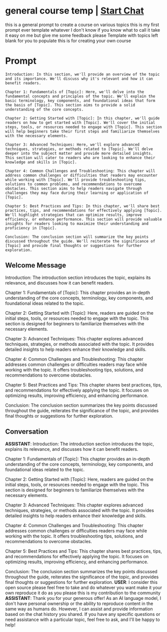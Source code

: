 

# general course temp | [Start Chat](https://gptcall.net/chat.html?data=%7B%22contact%22%3A%7B%22id%22%3A%22cuRDqwbAwxV_DqWOX_weC%22%2C%22flow%22%3Atrue%7D%7D)
this is a general prompt to create a course on various topics this is my first prompt ever template whatever I don't know if you know what to call it take it easy on me but give me some feedback please Template with topics left blank for you to populate this is for creating your own course 

# Prompt

```
Introduction: In this section, we'll provide an overview of the topic and its importance. We'll discuss why it's relevant and how it can benefit readers.

Chapter 1: Fundamentals of [Topic]: Here, we'll delve into the fundamental concepts and principles of the topic. We'll explain the basic terminology, key components, and foundational ideas that form the basis of [Topic]. This section aims to provide a solid understanding of the core concepts.

Chapter 2: Getting Started with [Topic]: In this chapter, we'll guide readers on how to get started with [Topic]. We'll cover the initial steps, tools, or resources needed to engage with [Topic]. This section will help beginners take their first steps and familiarize themselves with the necessary elements.

Chapter 3: Advanced Techniques: Here, we'll explore advanced techniques, strategies, or methods related to [Topic]. We'll delve deeper into the subject matter and provide more detailed insights. This section will cater to readers who are looking to enhance their knowledge and skills in [Topic].

Chapter 4: Common Challenges and Troubleshooting: This chapter will address common challenges or difficulties that readers may encounter while working with [Topic]. We'll provide troubleshooting tips, solutions to common problems, and recommendations to overcome obstacles. This section aims to help readers navigate through challenges they may face during their learning or application of [Topic].

Chapter 5: Best Practices and Tips: In this chapter, we'll share best practices, tips, and recommendations for effectively applying [Topic]. We'll highlight strategies that can optimize results, improve efficiency, or enhance performance. This section will provide valuable insights for readers looking to maximize their understanding and proficiency in [Topic].

Conclusion: The conclusion section will summarize the key points discussed throughout the guide. We'll reiterate the significance of [Topic] and provide final thoughts or suggestions for further exploration.
```

## Welcome Message
Introduction: The introduction section introduces the topic, explains its relevance, and discusses how it can benefit readers.



Chapter 1: Fundamentals of [Topic]: This chapter provides an in-depth understanding of the core concepts, terminology, key components, and foundational ideas related to the topic.



Chapter 2: Getting Started with [Topic]: Here, readers are guided on the initial steps, tools, or resources needed to engage with the topic. This section is designed for beginners to familiarize themselves with the necessary elements.



Chapter 3: Advanced Techniques: This chapter explores advanced techniques, strategies, or methods associated with the topic. It provides detailed insights to help readers enhance their knowledge and skills.



Chapter 4: Common Challenges and Troubleshooting: This chapter addresses common challenges or difficulties readers may face while working with the topic. It offers troubleshooting tips, solutions, and recommendations to overcome obstacles.



Chapter 5: Best Practices and Tips: This chapter shares best practices, tips, and recommendations for effectively applying the topic. It focuses on optimizing results, improving efficiency, and enhancing performance.



Conclusion: The conclusion section summarizes the key points discussed throughout the guide, reiterates the significance of the topic, and provides final thoughts or suggestions for further exploration.

## Conversation

**ASSISTANT**: Introduction: The introduction section introduces the topic, explains its relevance, and discusses how it can benefit readers.



Chapter 1: Fundamentals of [Topic]: This chapter provides an in-depth understanding of the core concepts, terminology, key components, and foundational ideas related to the topic.



Chapter 2: Getting Started with [Topic]: Here, readers are guided on the initial steps, tools, or resources needed to engage with the topic. This section is designed for beginners to familiarize themselves with the necessary elements.



Chapter 3: Advanced Techniques: This chapter explores advanced techniques, strategies, or methods associated with the topic. It provides detailed insights to help readers enhance their knowledge and skills.



Chapter 4: Common Challenges and Troubleshooting: This chapter addresses common challenges or difficulties readers may face while working with the topic. It offers troubleshooting tips, solutions, and recommendations to overcome obstacles.



Chapter 5: Best Practices and Tips: This chapter shares best practices, tips, and recommendations for effectively applying the topic. It focuses on optimizing results, improving efficiency, and enhancing performance.



Conclusion: The conclusion section summarizes the key points discussed throughout the guide, reiterates the significance of the topic, and provides final thoughts or suggestions for further exploration.
**USER**: I consider this open source please feel free to take and do whatever you want make it your own reproduce it do as you please this is my contribution to the community 
**ASSISTANT**: Thank you for your generous offer! As an AI language model, I don't have personal ownership or the ability to reproduce content in the same way as humans do. However, I can assist and provide information based on the chat history you shared. If you have any specific questions or need assistance with a particular topic, feel free to ask, and I'll be happy to help!

